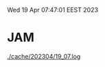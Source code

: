 Wed 19 Apr 07:47:01 EEST 2023
# JAM
<a href='./cache/202304/19_07.log'>./cache/202304/19_07.log</a>
